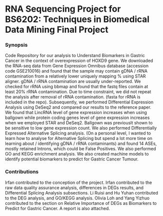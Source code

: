 # RNA Sequencing Project for BS6202: Techniques in Biomedical Data Mining Final Project

### Synopsis

Code Repository for our analysis to Understand Biomarkers in Gastric Cancer in the context of overexpression of HOXD9 gene. We downloaded the RNA-seq data from Gene Expression Omnibus database (accession code GSE210016) and found that the sample may contain gDNA / rRNA contamination from a relatively lower uniquely mapping % using STAR aligner. gDNA / rRNA contamination are usually under-reported. We checked for rRNA using bbmap and found that the fastq files contain at least 20% rRNA contamination. Due to time constraint, we did not repeat the analysis after removal of rRNA contamination. (fasta for rRNA is included in the repo). Subsequently, we performed Differential Expression Analysis using DeSeq2 and compared our results to the reference paper. We found that LincRNA level of gene expression increases when using ballgown while protein coding genes level of gene expression increases when we employed STAR and DeSeq2. Ballgown was previouslt shown to be sensitive to low gene expression count. We also performed Differentially Expressed Alternative Splicing analysis. (On a personal level, I wanted to learn how to analyse for Alternative Splicing but spend a lot more time on learning about / identifying gDNA / rRNA contaminants) and found 14 ASEs, mostly retained Introns, which could be False Positives. We also performed GO and KEGG enrichment analysis. We also created machine models to identify potential biomarkers to predict for Gastric Cancer Tumour. 

### Contributions

Irfan contributed to the conception of the project. Irfan contributed to the raw data quality assurance analysis, differences in DEGs results, and Differential Splicing Analysis subsections. Li Ruisi and Hu Yuhan contributed to the DEG analysis, and GO/KEGG analysis. Olivia Loh and Yang Yizhuo contributed to the section on Relative Importance of DEGs as Biomarkers to Predict for Gastric Cancer. A report is also attached.